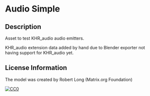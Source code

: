 # Audio Simple

## Description

Asset to test KHR_audio audio emitters.

KHR_audio extension data added by hand due to Blender exporter not having support for KHR_audio yet.

## License Information

The model was created by Robert Long (Matrix.org Foundation)

[![CC0](http://i.creativecommons.org/p/zero/1.0/88x31.png)](http://creativecommons.org/publicdomain/zero/1.0/)  

